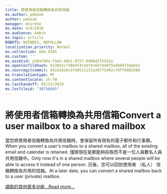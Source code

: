 ```yaml
---
title: 將使用者信箱轉換為共用信箱
ms.author: pebaum
author: pebaum
manager: mnirkhe
ms.date: 4/6/2018
ms.audience: Admin
ms.topic: article
ROBOTS: NOINDEX, NOFOLLOW
localization_priority: Normal
ms.collection: Adm_O365
ms.custom: ''
ms.assetid: a38afd0a-fae5-49e1-9757-6986d5f5531e
ms.openlocfilehash: 6130d1c73804f4fabf4c6bf449f5b4b0473deb63
ms.sourcegitcommit: 03a156a9c9740521155a30775492c7dff0982588
ms.translationtype: MT
ms.contentlocale: zh-TW
ms.lasthandoff: 03/22/2019
ms.locfileid: "30756945"
---
```

# <a name="convert-a-user-mailbox-to-a-shared-mailbox"></a><span data-ttu-id="0dd57-102">將使用者信箱轉換為共用信箱</span><span class="sxs-lookup"><span data-stu-id="0dd57-102">Convert a user mailbox to a shared mailbox</span></span>

<span data-ttu-id="0dd57-103">當您將使用者信箱轉換為共用信箱時，會保留所有現有的電子郵件和行事曆。</span><span class="sxs-lookup"><span data-stu-id="0dd57-103">When you convert a user's mailbox to a shared mailbox, all of the existing email and calendar is retained.</span></span> <span data-ttu-id="0dd57-104">僅限現在是都能夠存取而不是一位人員數名人員共用信箱中。</span><span class="sxs-lookup"><span data-stu-id="0dd57-104">Only now it's in a shared mailbox where several people will be able to access it instead of one person.</span></span> <span data-ttu-id="0dd57-105">日後，您可以回到使用者 （私人） 信箱轉換為共用的信箱。</span><span class="sxs-lookup"><span data-stu-id="0dd57-105">At a later date, you can convert a shared mailbox back to a user (private) mailbox.</span></span>
  
[<span data-ttu-id="0dd57-106">讀取的其他眾多功能...</span><span class="sxs-lookup"><span data-stu-id="0dd57-106">Read more...</span></span>](https://support.office.com/article/2e122487-e1f5-4f26-ba41-5689249d93ba)
  


